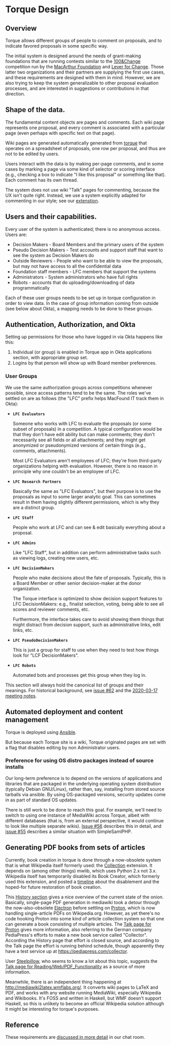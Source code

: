 # Torque Design

## Overview

Torque allows different groups of people to comment on proposals, and
to indicate favored proposals in some specific way.

The initial system is designed around the needs of grant-making
foundations that are running contests similar to
the [100&Change](https://www.macfound.org/programs/100change/)
competition run by the [MacArthur Foundation](https://macfound.org/)
and [Lever for Change](https://www.leverforchange.org/).  Those latter
two organizations and their partners are supplying the first use
cases, and these requirements are designed with them in mind.
However, we are also trying to keep the system generalizable to other
proposal evaluation processes, and are interested in suggestions or
contributions in that direction.

## Shape of the data.

The fundamental content objects are pages and comments.  Each wiki
page represents one proposal, and every comment is associated with a
particular page (even perhaps with specific text on that page).

Wiki pages are generated automatically generated from
[torque](https://github.com/opentechstrategies/torque) that
operates on a spreadsheet of proposals, one row per proposal, and
thus are not to be edited by users.

Users interact with the data is by making per-page comments, and in
some cases by marking a page via some kind of selector or scoring
interface (e.g., checking a box to indicate "I like this proposal" or
something like that).  Each comment has its own thread.

The system does not use wiki "Talk" pages for commenting, because the
UX isn't quite right.  Instead, we use a system explicitly adapted
for commenting in our style; see our
[extenstion](https://github.com/opentechstrategies/TeamComments).

## Users and their capabilities.

Every user of the system is authenticated; there is no anonymous
access.  Users are:

* Decision Makers - Board Members and the primary users of the system
* Pseudo Decision Makers - Test accounts and support staff that
  want to see the system as Decision Makers do
* Outside Reviewers - People who want to be able to view the proposals,
  but may not have access to all the confidential data
* Foundation staff members - LFC members that support the systems
* Administrators - System administrators who have full rights
* Robots - accounts that do uploading/downloading of data programmatically

Each of these user groups needs to be set up in torque configuration
in order to view data.  In the case of group information coming from
outside (see below about Okta), a mapping needs to be done to these
groups.

## Authentication, Authorization, and Okta

Setting up permissions for those who have logged in via Okta happens
like this:

1. Individual (or group) is enabled in Torque app in Okta
   applications section, with appropriate group set.
2. Logins by that person will show up with Board member preferences.

### User Groups

We use the same authorization groups across competitions whenever
possible, since access patterns tend to be the same.  The roles we've
settled on are as follows (the "LFC" prefix helps MacFound IT track
them in Okta):

- **`LFC Evaluators`**

  Someone who works with LFC to evaluate the proposals (or some subset
  of proposals) in a competition.  A typical configuration would be
  that they don't have edit ability but can make comments; they don't
  necessarily see all fields or all attachments; and they might get
  anonymized or pseudonymized versions of certain things (e.g.,
  comments, attachments).

  Most LFC Evaluators aren't employees of LFC; they're from
  third-party organizations helping with evaluation.  However, there
  is no reason in principle why one couldn't be an employee of LFC.

- **`LFC Research Partners`**

  Basically the same as "LFC Evaluators", but their purpose is to use
  the proposals as input to some larger analytic goal.  This can
  sometimes result in them having slightly different permissions,
  which is why they are a distinct group.

- **`LFC Staff`**

  People who work at LFC and can see & edit basically everything about
  a proposal.

- **`LFC Admins`**

  Like "LFC Staff", but in addition can perform administrative tasks
  such as viewing logs, creating new users, etc.

- **`LFC DecisionMakers`**

  People who make decisions about the fate of proposals.  Typically,
  this is a Board Member or other senior decision-maker at the donor
  organization.  

  The Torque interface is optimized to show decision support features
  to LFC DecisionMakers: e.g., finalist selection, voting, being able
  to see all scores and reviewer comments, etc.

  Furthermore, the interface takes care to avoid showing them things
  that might distract from decision support, such as administrative
  links, edit links, etc.

- **`LFC PseudoDecisionMakers`**

  This is just a group for staff to use when they need to test how
  things look for "LCF DecisionMakers".

- **`LFC Robots`**

  Automated bots and processes get this group when they log in.

This section will always hold the canonical list of groups and their
meanings.  For historical background, see [issue
#62](https://github.com/OpenTechStrategies/torque-sites/issues/62) and
the [2020-03-17 meeting
notes](https://github.com/OpenTechStrategies/torque/wiki/Meeting-Notes#2020-03-17-frankkarl-discussion-re-eo-and-usergroup-permissions).

## Automated deployment and content management

Torque is deployed using [Ansible](https://www.ansible.com/).

But because each Torque site is a wiki, Torque originated pages are
set with a flag that disables editing by non Administrator users.

### Preference for using OS distro packages instead of source installs

Our long-term preference is to depend on the versions of applications
and libraries that are packaged in the underlying operating system
distribution (typically Debian GNU/Linux), rather than, say,
installing from stored source tarballs via ansible.  By using
OS-packaged versions, security updates come in as part of standard OS
updates.

There is still work to be done to reach this goal.  For example, we'll
need to switch to using one instance of MediaWiki across Torque,
albeit with different databases (that is, from an external
perspective, it would continue to look like multiple separate wikis).
[Issue
#56](https://github.com/OpenTechStrategies/torque-sites/issues/56)
describes this in detail, and [issue
#55](https://github.com/OpenTechStrategies/torque-sites/issues/55)
describes a similar situation with SimpleSamlPHP.

## Generating PDF books from sets of articles

Currently, book creation in torque is done through a now-obsolete
system that is what Wikipedia itself formerly used: the
[Collection](ansible/thirdparty/extensions/Collection-REL1_33-8566dd1.tar.gz)
extension.  It depends on (among other things) mwlib, which uses
Python 2.x not 3.x.  Wikipedia itself has temporarily disabled its
Book Creator, which formerly used this extension, and posted a
[timeline](https://www.mediawiki.org/wiki/Reading/Web/PDF_Functionality)
about the disablement and the hoped-for future restoration of book
creation.

This [History
section](https://en.wikipedia.org/wiki/Wikipedia:Books#History) gives
a nice overview of the current state of the onion.  Basically,
single-page PDF generation in mediawiki took a detour through the
now-also-obsolete [Electron](https://www.mediawiki.org/wiki/Electron)
before settling on [Proton](https://www.mediawiki.org/wiki/Proton),
which is now handling single-article PDFs on Wikipedia.org.  However,
as yet there's no code hooking Proton into some kind of article
collection system so that one can generate a book consisting of
multiple articles.  The [Talk page for
Proton](https://www.mediawiki.org/wiki/Talk:Proton) gives more
information, also referring to the German company PediaPress's efforts
to make a new book service called "Collector".  According the History
page that effort is closed source, and according to the Talk page the
effort is running behind schedule, though apparently they have a test
service up at https://pediapress.com/collector.

User [Steelpillow](https://en.wikipedia.org/wiki/User:Steelpillow),
who seems to know a lot about this topic, suggests the [Talk page for
Reading/Web/PDF_Functionality](https://www.mediawiki.org/wiki/Talk:Reading/Web/PDF_Functionality)
as a source of more information.

Meanwhile, there is an independent thing happening at
http://mediawiki2latex.wmflabs.org/.  It converts wiki pages to LaTeX
and PDF, and works with any website running MediaWiki, especially
Wikipedia and Wikibooks.  It's FOSS and written in Haskell, but WMF
doesn't support Haskell, so this is unlikely to become an official
Wikipedia solution although it might be interesting for torque's
purposes.

## Reference

These requirements are
[discussed in more detail](https://chat.opentechstrategies.com/#narrow/stream/45-Lever-for.20Change/topic/hello/near/69877) in
our chat room.
